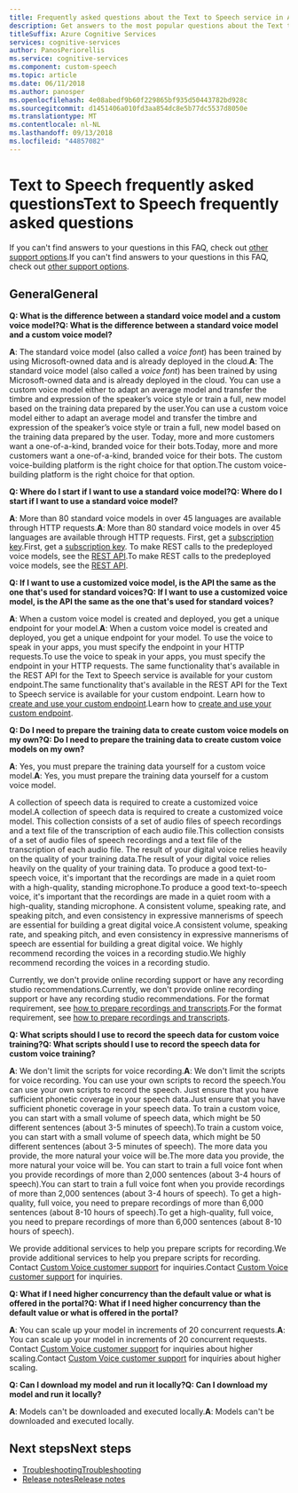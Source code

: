 ```yaml
---
title: Frequently asked questions about the Text to Speech service in Azure
description: Get answers to the most popular questions about the Text to Speech service.
titleSuffix: Azure Cognitive Services
services: cognitive-services
author: PanosPeriorellis
ms.service: cognitive-services
ms.component: custom-speech
ms.topic: article
ms.date: 06/11/2018
ms.author: panosper
ms.openlocfilehash: 4e08abedf9b60f229865bf935d50443782bd928c
ms.sourcegitcommit: d1451406a010fd3aa854dc8e5b77dc5537d8050e
ms.translationtype: MT
ms.contentlocale: nl-NL
ms.lasthandoff: 09/13/2018
ms.locfileid: "44857082"
---
```

# <a name="text-to-speech-frequently-asked-questions"></a><span data-ttu-id="94353-103">Text to Speech frequently asked questions</span><span class="sxs-lookup"><span data-stu-id="94353-103">Text to Speech frequently asked questions</span></span>

<span data-ttu-id="94353-104">If you can't find answers to your questions in this FAQ, check out [other support options](support.md).</span><span class="sxs-lookup"><span data-stu-id="94353-104">If you can't find answers to your questions in this FAQ, check out [other support options](support.md).</span></span>

## <a name="general"></a><span data-ttu-id="94353-105">General</span><span class="sxs-lookup"><span data-stu-id="94353-105">General</span></span>

<span data-ttu-id="94353-106">**Q: What is the difference between a standard voice model and a custom voice model?**</span><span class="sxs-lookup"><span data-stu-id="94353-106">**Q: What is the difference between a standard voice model and a custom voice model?**</span></span>

<span data-ttu-id="94353-107">**A**: The standard voice model (also called a *voice font*) has been trained by using Microsoft-owned data and is already deployed in the cloud.</span><span class="sxs-lookup"><span data-stu-id="94353-107">**A**: The standard voice model (also called a *voice font*) has been trained by using Microsoft-owned data and is already deployed in the cloud.</span></span> <span data-ttu-id="94353-108">You can use a custom voice model either to adapt an average model and transfer the timbre and expression of the speaker’s voice style or train a full, new model based on the training data prepared by the user.</span><span class="sxs-lookup"><span data-stu-id="94353-108">You can use a custom voice model either to adapt an average model and transfer the timbre and expression of the speaker’s voice style or train a full, new model based on the training data prepared by the user.</span></span> <span data-ttu-id="94353-109">Today, more and more customers want a one-of-a-kind, branded voice for their bots.</span><span class="sxs-lookup"><span data-stu-id="94353-109">Today, more and more customers want a one-of-a-kind, branded voice for their bots.</span></span> <span data-ttu-id="94353-110">The custom voice-building platform is the right choice for that option.</span><span class="sxs-lookup"><span data-stu-id="94353-110">The custom voice-building platform is the right choice for that option.</span></span>

<span data-ttu-id="94353-111">**Q: Where do I start if I want to use a standard voice model?**</span><span class="sxs-lookup"><span data-stu-id="94353-111">**Q: Where do I start if I want to use a standard voice model?**</span></span>

<span data-ttu-id="94353-112">**A**: More than 80 standard voice models in over 45 languages are available through HTTP requests.</span><span class="sxs-lookup"><span data-stu-id="94353-112">**A**: More than 80 standard voice models in over 45 languages are available through HTTP requests.</span></span> <span data-ttu-id="94353-113">First, get a [subscription key](https://docs.microsoft.com/en-us/azure/cognitive-services/speech-service/get-started).</span><span class="sxs-lookup"><span data-stu-id="94353-113">First, get a [subscription key](https://docs.microsoft.com/en-us/azure/cognitive-services/speech-service/get-started).</span></span> <span data-ttu-id="94353-114">To make REST calls to the predeployed voice models, see the [REST API](https://docs.microsoft.com/en-us/azure/cognitive-services/speech-service/rest-apis#text-to-speech).</span><span class="sxs-lookup"><span data-stu-id="94353-114">To make REST calls to the predeployed voice models, see the [REST API](https://docs.microsoft.com/en-us/azure/cognitive-services/speech-service/rest-apis#text-to-speech).</span></span>

<span data-ttu-id="94353-115">**Q: If I want to use a customized voice model, is the API the same as the one that's used for standard voices?**</span><span class="sxs-lookup"><span data-stu-id="94353-115">**Q: If I want to use a customized voice model, is the API the same as the one that's used for standard voices?**</span></span>

<span data-ttu-id="94353-116">**A**: When a custom voice model is created and deployed, you get a unique endpoint for your model.</span><span class="sxs-lookup"><span data-stu-id="94353-116">**A**: When a custom voice model is created and deployed, you get a unique endpoint for your model.</span></span> <span data-ttu-id="94353-117">To use the voice to speak in your apps, you must specify the endpoint in your HTTP requests.</span><span class="sxs-lookup"><span data-stu-id="94353-117">To use the voice to speak in your apps, you must specify the endpoint in your HTTP requests.</span></span> <span data-ttu-id="94353-118">The same functionality that's available in the REST API for the Text to Speech service is available for your custom endpoint.</span><span class="sxs-lookup"><span data-stu-id="94353-118">The same functionality that's available in the REST API for the Text to Speech service is available for your custom endpoint.</span></span> <span data-ttu-id="94353-119">Learn how to [create and use your custom endpoint](https://docs.microsoft.com/en-us/azure/cognitive-services/speech-service/how-to-customize-voice-font#create-and-use-a-custom-endpoint).</span><span class="sxs-lookup"><span data-stu-id="94353-119">Learn how to [create and use your custom endpoint](https://docs.microsoft.com/en-us/azure/cognitive-services/speech-service/how-to-customize-voice-font#create-and-use-a-custom-endpoint).</span></span>

<span data-ttu-id="94353-120">**Q: Do I need to prepare the training data to create custom voice models on my own?**</span><span class="sxs-lookup"><span data-stu-id="94353-120">**Q: Do I need to prepare the training data to create custom voice models on my own?**</span></span>

<span data-ttu-id="94353-121">**A**: Yes, you must prepare the training data yourself for a custom voice model.</span><span class="sxs-lookup"><span data-stu-id="94353-121">**A**: Yes, you must prepare the training data yourself for a custom voice model.</span></span>

<span data-ttu-id="94353-122">A collection of speech data is required to create a customized voice model.</span><span class="sxs-lookup"><span data-stu-id="94353-122">A collection of speech data is required to create a customized voice model.</span></span> <span data-ttu-id="94353-123">This collection consists of a set of audio files of speech recordings and a text file of the transcription of each audio file.</span><span class="sxs-lookup"><span data-stu-id="94353-123">This collection consists of a set of audio files of speech recordings and a text file of the transcription of each audio file.</span></span> <span data-ttu-id="94353-124">The result of your digital voice relies heavily on the quality of your training data.</span><span class="sxs-lookup"><span data-stu-id="94353-124">The result of your digital voice relies heavily on the quality of your training data.</span></span> <span data-ttu-id="94353-125">To produce a good text-to-speech voice, it's important that the recordings are made in a quiet room with a high-quality, standing microphone.</span><span class="sxs-lookup"><span data-stu-id="94353-125">To produce a good text-to-speech voice, it's important that the recordings are made in a quiet room with a high-quality, standing microphone.</span></span> <span data-ttu-id="94353-126">A consistent volume, speaking rate, and speaking pitch, and even consistency in expressive mannerisms of speech are essential for building a great digital voice.</span><span class="sxs-lookup"><span data-stu-id="94353-126">A consistent volume, speaking rate, and speaking pitch, and even consistency in expressive mannerisms of speech are essential for building a great digital voice.</span></span> <span data-ttu-id="94353-127">We highly recommend recording the voices in a recording studio.</span><span class="sxs-lookup"><span data-stu-id="94353-127">We highly recommend recording the voices in a recording studio.</span></span>

<span data-ttu-id="94353-128">Currently, we don't provide online recording support or have any recording studio recommendations.</span><span class="sxs-lookup"><span data-stu-id="94353-128">Currently, we don't provide online recording support or have any recording studio recommendations.</span></span> <span data-ttu-id="94353-129">For the format requirement, see [how to prepare recordings and transcripts](https://docs.microsoft.com/en-us/azure/cognitive-services/speech-service/how-to-customize-voice-font#prepare-recordings-and-transcripts).</span><span class="sxs-lookup"><span data-stu-id="94353-129">For the format requirement, see [how to prepare recordings and transcripts](https://docs.microsoft.com/en-us/azure/cognitive-services/speech-service/how-to-customize-voice-font#prepare-recordings-and-transcripts).</span></span>

<span data-ttu-id="94353-130">**Q: What scripts should I use to record the speech data for custom voice training?**</span><span class="sxs-lookup"><span data-stu-id="94353-130">**Q: What scripts should I use to record the speech data for custom voice training?**</span></span>

<span data-ttu-id="94353-131">**A**: We don't limit the scripts for voice recording.</span><span class="sxs-lookup"><span data-stu-id="94353-131">**A**: We don't limit the scripts for voice recording.</span></span> <span data-ttu-id="94353-132">You can use your own scripts to record the speech.</span><span class="sxs-lookup"><span data-stu-id="94353-132">You can use your own scripts to record the speech.</span></span> <span data-ttu-id="94353-133">Just ensure that you have sufficient phonetic coverage in your speech data.</span><span class="sxs-lookup"><span data-stu-id="94353-133">Just ensure that you have sufficient phonetic coverage in your speech data.</span></span> <span data-ttu-id="94353-134">To train a custom voice, you can start with a small volume of speech data, which might be 50 different sentences (about 3-5 minutes of speech).</span><span class="sxs-lookup"><span data-stu-id="94353-134">To train a custom voice, you can start with a small volume of speech data, which might be 50 different sentences (about 3-5 minutes of speech).</span></span> <span data-ttu-id="94353-135">The more data you provide, the more natural your voice will be.</span><span class="sxs-lookup"><span data-stu-id="94353-135">The more data you provide, the more natural your voice will be.</span></span> <span data-ttu-id="94353-136">You can start to train a full voice font when you provide recordings of more than 2,000 sentences (about 3-4 hours of speech).</span><span class="sxs-lookup"><span data-stu-id="94353-136">You can start to train a full voice font when you provide recordings of more than 2,000 sentences (about 3-4 hours of speech).</span></span> <span data-ttu-id="94353-137">To get a high-quality, full voice, you need to prepare recordings of more than 6,000 sentences (about 8-10 hours of speech).</span><span class="sxs-lookup"><span data-stu-id="94353-137">To get a high-quality, full voice, you need to prepare recordings of more than 6,000 sentences (about 8-10 hours of speech).</span></span>

<span data-ttu-id="94353-138">We provide additional services to help you prepare scripts for recording.</span><span class="sxs-lookup"><span data-stu-id="94353-138">We provide additional services to help you prepare scripts for recording.</span></span> <span data-ttu-id="94353-139">Contact [Custom Voice customer support](mailto:customvoice@microsoft.com?subject=Inquiries%20about%20scripts%20generation%20for%20Custom%20Voice%20creation) for inquiries.</span><span class="sxs-lookup"><span data-stu-id="94353-139">Contact [Custom Voice customer support](mailto:customvoice@microsoft.com?subject=Inquiries%20about%20scripts%20generation%20for%20Custom%20Voice%20creation) for inquiries.</span></span>

<span data-ttu-id="94353-140">**Q: What if I need higher concurrency than the default value or what is offered in the portal?**</span><span class="sxs-lookup"><span data-stu-id="94353-140">**Q: What if I need higher concurrency than the default value or what is offered in the portal?**</span></span>

<span data-ttu-id="94353-141">**A**: You can scale up your model in increments of 20 concurrent requests.</span><span class="sxs-lookup"><span data-stu-id="94353-141">**A**: You can scale up your model in increments of 20 concurrent requests.</span></span> <span data-ttu-id="94353-142">Contact [Custom Voice customer support](mailto:customvoice@microsoft.com?subject=Inquiries%20about%20scripts%20generation%20for%20Custom%20Voice%20creation) for inquiries about higher scaling.</span><span class="sxs-lookup"><span data-stu-id="94353-142">Contact [Custom Voice customer support](mailto:customvoice@microsoft.com?subject=Inquiries%20about%20scripts%20generation%20for%20Custom%20Voice%20creation) for inquiries about higher scaling.</span></span>

<span data-ttu-id="94353-143">**Q: Can I download my model and run it locally?**</span><span class="sxs-lookup"><span data-stu-id="94353-143">**Q: Can I download my model and run it locally?**</span></span>

<span data-ttu-id="94353-144">**A**: Models can't be downloaded and executed locally.</span><span class="sxs-lookup"><span data-stu-id="94353-144">**A**: Models can't be downloaded and executed locally.</span></span>

## <a name="next-steps"></a><span data-ttu-id="94353-145">Next steps</span><span class="sxs-lookup"><span data-stu-id="94353-145">Next steps</span></span>

* [<span data-ttu-id="94353-146">Troubleshooting</span><span class="sxs-lookup"><span data-stu-id="94353-146">Troubleshooting</span></span>](troubleshooting.md)
* [<span data-ttu-id="94353-147">Release notes</span><span class="sxs-lookup"><span data-stu-id="94353-147">Release notes</span></span>](releasenotes.md)

